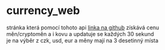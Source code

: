 # currency_web
stránka která pomocí tohoto api [linka na github](https://github.com/fawazahmed0/exchange-api) získává cenu měn/cryptoměn a i kovu a updatuje se každých 30 sekund\
je na výběr z czk, usd, eur a měny mají na 3 desetinný místa
